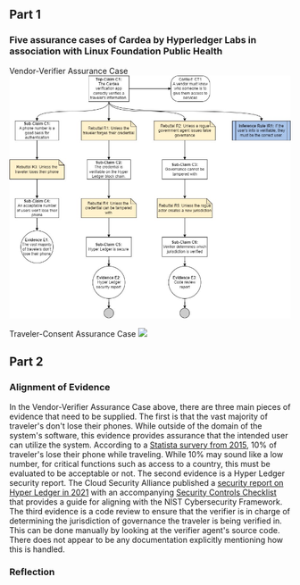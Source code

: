 ## Part 1

### Five assurance cases of Cardea by Hyperledger Labs in association with Linux Foundation Public Health
Vendor-Verifier Assurance Case 
![](https://github.com/hydra1114/Cool-Bikes-Software-Assurance-CYBR8420-850/blob/main/Assurance-Diagrams/Vendor%20Verifier%20Assurance%20Case%20Revised%202.jpg?raw=true)

Traveler-Consent Assurance Case
![](https://github.com/pdonahue28/Cool-Bikes-Software-Assurance-CYBR8420-850/blob/main/Assurance-Diagrams/AssuranceCaseRyan.png?raw=true)


## Part 2

### Alignment of Evidence

In the Vendor-Verifier Assurance Case above, there are three main pieces of evidence that need to be supplied. The first is that the vast majority of traveler's don't lose their phones. While outside of the domain of the system's software, this evidence provides assurance that the intended user can utilize the system. According to a [Statista survery from 2015](https://www.statista.com/statistics/441650/items-lost-stolen-while-traveling/#:~:text=The%20statistic%20shows%20the%20share,a%20smartphone%20stolen%20whilst%20traveling.), 10% of traveler's lose their phone while traveling. While 10% may sound like a low number, for critical functions such as access to a country, this must be evaluated to be acceptable or not. The second evidence is a Hyper Ledger security report. The Cloud Security Alliance published a [security report on Hyper Ledger in 2021](https://theblockchaintest.com/uploads/resources/CSA%20-%20Hyperledger%20Fabric%2020%20Architecture%20Security%20Report%20-%202021.pdf) with an accompanying [Security Controls Checklist](https://cloudsecurityalliance.org/artifacts/hyperledger-fabric-2-0-architecture-security-controls-checklist/) that provides a guide for aligning with the NIST Cybersecurity Framework. The third evidence is a code review to ensure that the verifier is in charge of determining the jurisdiction of governance the traveler is being verified in. This can be done manually by looking at the verifier agent's source code. There does not appear to be any documentation explicitly mentioning how this is handled.

### Reflection


